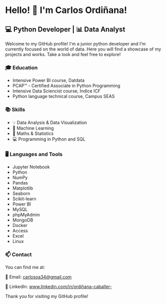 # Hello! 👋 I'm Carlos Ordiñana!

## 💻 Python Developer | 📊 Data Analyst

Welcome to my GitHub profile! I'm a junior python developer and I’m currently focused on the world of data. Here you will find a showcase of my projects and works. Take a look and feel free to explore!

### 🎓 Education

- Intensive Power BI course, Datdata
- PCAP™ - Certified Associate in Python Programming
- Intensive Data Sciencist course, Indice ICF
- Python language technical course, Campus SEAS

### 📚 Skills

- 💡 Data Analysis & Data Visualization
- 🤖 Machine Learning
- 🧮 Maths & Statistics
- 💻 Programming in Python and SQL

### 🖥️ Languages and Tools

- Jupyter Notebook
- Python
- NumPy
- Pandas
- Matplotlib
- Seaborn
- Scikit-learn
- Power BI
- MySQL
- phpMyAdmin
- MongoDB
- Docker
- Access
- Excel
- Linux

### 📫 Contact

You can find me at:

📧 Email: carlosoa34@gmail.com

💼 LinkedIn: www.linkedin.com/in/ordiñana-caballer-

Thank you for visiting my GitHub profile! 
